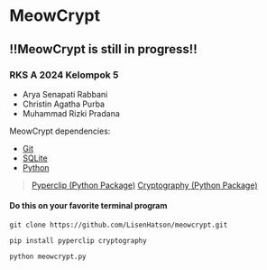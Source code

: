MeowCrypt
========

## !!MeowCrypt is still in progress!!

### RKS A 2024 Kelompok 5
- Arya Senapati Rabbani
- Christin Agatha Purba
- Muhammad Rizki Pradana

MeowCrypt dependencies:
- [Git](https://git-scm.com/downloads)
- [SQLite](https://sqlite.org/download.html)
- [Python](https://www.python.org/downloads/)
> [Pyperclip (Python Package)](https://pypi.org/project/pyperclip/)
> [Cryptography (Python Package)](https://pypi.org/project/cryptography/)


#### Do this on your favorite terminal program
```
git clone https://github.com/LisenHatson/meowcrypt.git
```
```
pip install pyperclip cryptography
```
```
python meowcrypt.py
```

